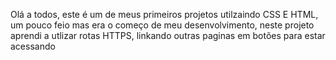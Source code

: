 Olá a todos, este é um de meus primeiros projetos utilzaindo CSS E HTML, um pouco feio mas era o começo de meu desenvolvimento, neste projeto aprendi a utlizar rotas HTTPS, linkando outras paginas em botões para estar acessando
